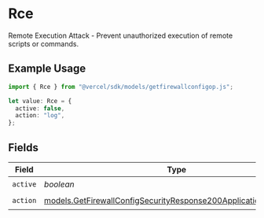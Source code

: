 # Rce

Remote Execution Attack - Prevent unauthorized execution of remote scripts or commands.

## Example Usage

```typescript
import { Rce } from "@vercel/sdk/models/getfirewallconfigop.js";

let value: Rce = {
  active: false,
  action: "log",
};
```

## Fields

| Field                                                                                                                                      | Type                                                                                                                                       | Required                                                                                                                                   | Description                                                                                                                                |
| ------------------------------------------------------------------------------------------------------------------------------------------ | ------------------------------------------------------------------------------------------------------------------------------------------ | ------------------------------------------------------------------------------------------------------------------------------------------ | ------------------------------------------------------------------------------------------------------------------------------------------ |
| `active`                                                                                                                                   | *boolean*                                                                                                                                  | :heavy_check_mark:                                                                                                                         | N/A                                                                                                                                        |
| `action`                                                                                                                                   | [models.GetFirewallConfigSecurityResponse200ApplicationJSONAction](../models/getfirewallconfigsecurityresponse200applicationjsonaction.md) | :heavy_check_mark:                                                                                                                         | N/A                                                                                                                                        |